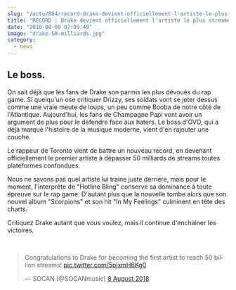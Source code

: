 ```yaml
--- 
slug: "/actu/884/record-drake-devient-officiellement-l-artiste-le-plus-streame-de-tous-les-temps"
title: "RECORD : Drake devient officiellement l'artiste le plus streamé de tous les temps"
date: "2018-08-09 07:09:49"
image: "drake-50-milliards.jpg"
category:
  - news
---
```

<h2>Le boss.</h2>

<p>On sait déjà que les fans de Drake son parmis les plus dévoués du rap game. Si quelqu'un ose critiquer Drizzy, ses soldats vont se jeter dessus comme une vraie meute de loups, un peu comme Booba de notre côté de l'Atlantique. Aujourd'hui, les fans de Champagne Papi vont avoir un argument de plus pour le défendre face aux haters. Le boss d'OVO, qui a déjà marqué l'histoire de la musique moderne, vient d'en rajouter une couche.</p>

<p>Le rappeur de Toronto vient de battre un nouveau record, en devenant officiellement le premier artiste à dépasser 50 milliards de streams toutes plateformes confondues.</p>

<p>Nous ne savons pas quel artiste lui traine juste derrière, mais pour le moment, l'interprête de "Hotline Bling" conserve sa dominance à toute épreuve sur le rap game. D'autant plus que la nouvelle tombe alors que son nouvel album "Scorpions" et son hit "In My Feelings" culminent en tête des charts. </p>

<p>Critiquez Drake autant que vous voulez, mais il continue d'enchainer les victoires. </p>

<p> </p>
<blockquote class="twitter-tweet" data-lang="en-gb"><p lang="en" dir="ltr">Congratulations to Drake for becoming the first artist to reach 50 billion streams! <a href="https://t.co/5pjxmH6Kg0">pic.twitter.com/5pjxmH6Kg0</a></p>— SOCAN (@SOCANmusic) <a href="https://twitter.com/SOCANmusic/status/1027224131832569861?ref_src=twsrc%5Etfw">8 August 2018</a></blockquote>
<script async src="https://platform.twitter.com/widgets.js" charset="utf-8"></script>
